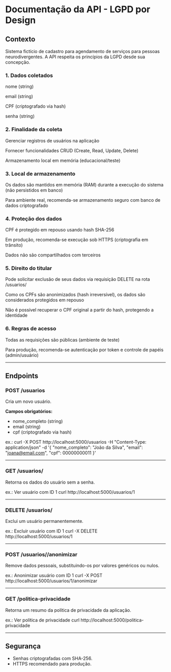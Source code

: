 # Documentação da API - LGPD por Design

## Contexto
Sistema fictício de cadastro para agendamento de serviços para pessoas neurodivergentes. A API respeita os princípios da LGPD desde sua concepção.

### 1. Dados coletados
nome (string)

email (string)

CPF (criptografado via hash)

senha (string)

### 2. Finalidade da coleta
Gerenciar registros de usuários na aplicação

Fornecer funcionalidades CRUD (Create, Read, Update, Delete)

Armazenamento local em memória (educacional/teste)

### 3. Local de armazenamento
Os dados são mantidos em memória (RAM) durante a execução do sistema (não persistidos em banco)

Para ambiente real, recomenda-se armazenamento seguro com banco de dados criptografado

### 4. Proteção dos dados
CPF é protegido em repouso usando hash SHA-256

Em produção, recomenda-se execução sob HTTPS (criptografia em trânsito)

Dados não são compartilhados com terceiros

### 5. Direito do titular
Pode solicitar exclusão de seus dados via requisição DELETE na rota /usuarios/<id>

Como os CPFs são anonimizados (hash irreversível), os dados são considerados protegidos em repouso

Não é possível recuperar o CPF original a partir do hash, protegendo a identidade

### 6. Regras de acesso
Todas as requisições são públicas (ambiente de teste)

Para produção, recomenda-se autenticação por token e controle de papéis (admin/usuário)

---

## Endpoints

### POST /usuarios
Cria um novo usuário.

**Campos obrigatórios:**
- nome_completo (string)
- email (string)
- cpf (criptografado via hash)

ex.:
curl -X POST http://localhost:5000/usuarios -H "Content-Type: application/json" -d '{
  "nome_completo": "João da Silva",
  "email": "joana@email.com",
  "cpf": 00000000011
}'

---

### GET /usuarios/<id>
Retorna os dados do usuário sem a senha.

ex.:
Ver usuário com ID 1
curl http://localhost:5000/usuarios/1

---

### DELETE /usuarios/<id>
Exclui um usuário permanentemente.

ex.: 
Excluir usuário com ID 1
curl -X DELETE http://localhost:5000/usuarios/1

---

### POST /usuarios/<id>/anonimizar
Remove dados pessoais, substituindo-os por valores genéricos ou nulos.

ex.: 
Anonimizar usuário com ID 1
curl -X POST http://localhost:5000/usuarios/1/anonimizar

---

### GET /politica-privacidade
Retorna um resumo da política de privacidade da aplicação.

ex.: 
Ver política de privacidade
curl http://localhost:5000/politica-privacidade

---

## Segurança
- Senhas criptografadas com SHA-256.
- HTTPS recomendado para produção.
